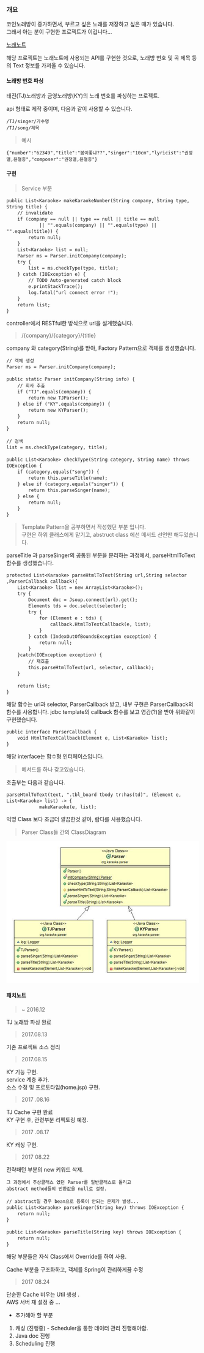 ### 개요     

코인노래방이 증가하면서, 부르고 싶은 노래를 저장하고 싶은 때가 있습니다.       
그래서 아는 분이 구현한 프로젝트가 이겁니다...     

[노래노트](http://www.noraenote.com/)     

해당 프로젝트는 노래노트에 사용되는 API를 구현한 것으로, 노래방 번호 및 곡 제목 등의 Text 정보를 가져올 수 있습니다.    


#### 노래방 번호 파싱     

태진(TJ)노래방과 금영노래방(KY)의 노래 번호를 파싱하는 프로젝트.      

api 형태로 제작 중이며, 다음과 같이 사용할 수 있습니다.    

	/TJ/singer/가수명  
	/TJ/song/제목     

> 예시   

	{"number":"62349","title":"봄이좋냐??","singer":"10cm","lyricist":"권정열,윤철종","composer":"권정열,윤철종"}   

    
#### 구현       

> Service 부분     

	public List<Karaoke> makeKaraokeNumber(String company, String type, String title) {
		// invalidate
		if (company == null || type == null || title == null 
				|| "".equals(company) || "".equals(type) || "".equals(title)) {
			return null;
		}
		List<Karaoke> list = null;
		Parser ms = Parser.initCompany(company);
		try {
			list = ms.checkType(type, title);
		} catch (IOException e) {
			// TODO Auto-generated catch block
			e.printStackTrace();
			log.fatal("url connect error !");
		}
		return list;
	}   

controller에서 RESTful한 방식으로 url을 설계했습니다.       

> /{company}/{category}/{title}       
 
company 와 category(String)를 받아, Factory Pattern으로 객체를 생성했습니다.    
    
	// 객체 생성
	Parser ms = Parser.initCompany(company);

	public static Parser initCompany(String info) {
		// 회사 추출
		if ("TJ".equals(company)) {
			return new TJParser();
		} else if ("KY".equals(company)) {
			return new KYParser();
		}
		return null;
	} 

	// 검색 
	list = ms.checkType(category, title);     

	public List<Karaoke> checkType(String category, String name) throws IOException {
		if (category.equals("song")) {
			return this.parseTitle(name);
		} else if (category.equals("singer")) {
			return this.parseSinger(name);
		} else {
			return null;
		}
	}      

> Template Pattern을 공부하면서 작성했던 부분 입니다.  
> 구현은 하위 클래스에게 맡기고, abstruct class 에선 메서드 선언만 해두었습니다.     

parseTitle 과 parseSinger의 공통된 부분을 분리하는 과정에서, parseHtmlToText 함수를 생성했습니다.   

	protected List<Karaoke> parseHtmlToText(String url,String selector ,ParserCallback callback){
		List<Karaoke> list = new ArrayList<Karaoke>();
		try {
			Document doc = Jsoup.connect(url).get();
			Elements tds = doc.select(selector);
			try {
				for (Element e : tds) {
					callback.HtmlToTextCallback(e, list);
				}
			} catch (IndexOutOfBoundsException exception) {
				return null;
			}
		}catch(IOException exception) {
			// 재호출
			this.parseHtmlToText(url, selector, callback);
		}
	
		return list;
	}
해당 함수는 url과 selector, ParserCallback 받고, 내부 구현은 ParserCallback의 함수를 사용합니다. jdbc template의 callback 함수를 보고 영감(?)을 받아 위와같이 구현했습니다.         

	public interface ParserCallback {
		void HtmlToTextCallback(Element e, List<Karaoke> list);
	}

해당 interface는 함수형 인터페이스입니다.   
 
> 메서드를 하나 갖고있습니다.     

호출부는 다음과 같습니다.     

	parseHtmlToText(text, ".tbl_board tbody tr:has(td)", (Element e, List<Karaoke> list) -> {
				makeKaraoke(e, list);     

익명 Class 보다 조금더 깔끔한것 같아, 람다를 사용했습니다.     



> Parser Class들 간의 ClassDiagram  

<img src="./classDiagram.jpg" >          


#### 패치노트   

> ~ 2016.12       
      
TJ 노래방 파싱 완료 
	 
> 2017.08.13     

기존 프로젝트 소스 정리      

> 2017.08.15 
     
KY 기능 구현.    
service 계층 추가.      
소스 수정 및 프로토타입(home.jsp) 구현.     

> 2017 .08.16

TJ Cache 구현 완료       
KY 구현 후, 관련부분 리펙토링 예정.        

> 2017 .08.17   

KY 캐싱 구현.      

> 2017 08.22       

전략패턴 부분의 new 키워드 삭제.    

    
	그 과정에서 추상클래스 였던 Parser를 일반클래스로 돌리고
	abstract method들의 반환값을 null로 설정.     

	// abstract일 경우 bean으로 등록이 안되는 문제가 발생... 
	public List<Karaoke> parseSinger(String key) throws IOException {
		return null;
	}

	public List<Karaoke> parseTitle(String key) throws IOException {
		return null;
	}

해당 부분들은 자식 Class에서 Override를 하여 사용.      

Cache 부분을 구조화하고, 객체를 Spring이 관리하게끔 수정      


> 2017 08.24            

단순한 Cache 비우는 Util 생성 .      
AWS 서버 재 설정 중 ...  


+ 추가해야 할 부분  
    
      
 1. 캐싱 (진행중) - Scheduler을 통한 데이터 관리 진행해야함.
 2. Java doc 진행 
 3. Scheduling 진행 
